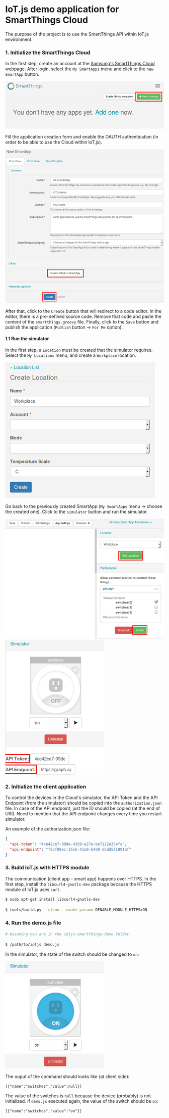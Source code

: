 # IoT.js demo application for SmartThings Cloud

The purpose of the project is to use the SmartThings API within IoT.js environment.

### 1. Initialize the SmartThings Cloud

In the first step, create an account at the [Samsung's SmartThings Cloud](https://graph.api.smartthings.com/) webpage. After login, select the `My SmartApps` menu and click to the `new SmartApp` button.

<img src="./img/smartapp.png" />

Fill the application creation form and enable the OAUTH authentication (in order to be able to use the Cloud within IoT.js).

<img src="./img/form.png" />
<img src="./img/oauth.png" />

After that, click to the `Create` button that will redirect to a code editor. In the editor, there is a pre-defined source code. Remove that code and paste the content of the `smartthings.groovy` file. Finally, click to the `Save` button and publish the application (`Publish` button -> `For Me` option).

#### 1.1 Run the simulator

In the first step, a `Location` must be created that the simulator requires. Select the `My Locations` menu, and create a `Workplace` location.

<img src="./img/location.png" />

Go back to the previously created SmartApp (`My SmartApps` menu -> choose the created one). Click to the `simulator` button and run the simulator.

<img src="./img/simulator.png" />
<img src="./img/authorization.png" />

### 2. Initialize the client application

To control the devices in the Cloud's simulator, the API Token and the API Endpoint (from the simulator) should be copied into the `authorization.json` file. In case of the API endpoint, just the ID should be copied (at the end of URI). Need to mention that the API endpoint changes every time you restart simulator.

An example of the authorization.json file:
```json
{
  "api-token": "4ce42ce7-09de-4350-a27e-be7122a354fa",
  "api-endpoint": "f6cf88ec-35cb-41a9-b4d8-dbdd571891af"
}
```

### 3. Build IoT.js with HTTPS module

The communication (client app - smart app) happens over HTTPS. In the first step, install the `libcurl4-gnutls-dev` package because the HTTPS module of IoT.js uses `curl`.

```sh
$ sudo apt-get install libcurl4-gnutls-dev

$ tools/build.py --clean --cmake-param=-DENABLE_MODULE_HTTPS=ON
```

### 4. Run the demo.js file

```sh
# Assuming you are in the iotjs-smartthings-demo folder.

$ /path/to/iotjs demo.js
```

In the simulator, the state of the switch should be changed to `on`:

<img src="./img/switch.png" />

The ouput of the command should looks like (at client side):
```
[{"name":"switches","value":null}]
```

The value of the switches is `null` because the device (probably) is not initialized. If `demo.js` executed again, the value of the switch should be `on`:
```
[{"name":"switches","value":"on"}]
```
